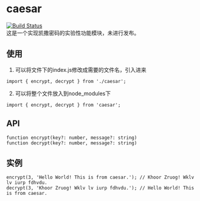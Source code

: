 # caesar
[![Build Status](https://travis-ci.org/chesterchenn/caesar.svg?branch=master)](https://travis-ci.org/chesterchenn/caesar)  
这是一个实现凯撒密码的实验性功能模块，未进行发布。

## 使用
1. 可以将文件下的index.js修改成需要的文件名，引入进来
```
import { encrypt, decrypt } from './caesar';
```
2. 可以将整个文件放入到node_modules下
```
import { encrypt, decrypt } from 'caesar';
```

## API
`function encrypt(key?: number, message?: string)`  
`function decrypt(key?: number, message?: string)`

## 实例
```
encrypt(3, 'Hello World! This is from caesar.'); // Khoor Zruog! Wklv lv iurp fdhvdu.
decrypt(3, 'Khoor Zruog! Wklv lv iurp fdhvdu.'); // Hello World! This is from caesar.
```
